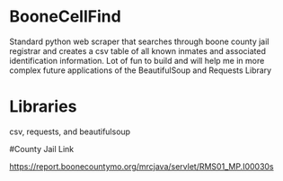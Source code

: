 # BooneCellFind

Standard python web scraper that searches through boone county jail registrar and creates a csv table of all known inmates and associated identification information. Lot of fun to build and will help me in more complex future applications of the BeautifulSoup and Requests Library

# Libraries 

csv, requests, and beautifulsoup

#County Jail Link

https://report.boonecountymo.org/mrcjava/servlet/RMS01_MP.I00030s
